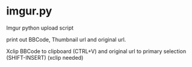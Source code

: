 imgur.py
========

Imgur python upload script

print out BBCode, Thumbnail url and original url.

Xclip BBCode to clipboard (CTRL+V) and original url to primary selection (SHIFT-INSERT) (xclip needed)
